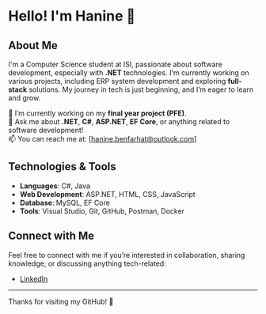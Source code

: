 # Hello! I'm Hanine 👋

## About Me
I'm a Computer Science student at ISI, passionate about software development, especially with **.NET** technologies. I'm currently working on various projects, including ERP system development and exploring **full-stack** solutions. My journey in tech is just beginning, and I’m eager to learn and grow.

🌱 I’m currently working on my **final year project (PFE)**.  
💬 Ask me about **.NET**, **C#**, **ASP.NET**, **EF Core**, or anything related to software development!  
📫 You can reach me at: [hanine.benfarhat@outlook.com]

## Technologies & Tools
- **Languages**: C#, Java
- **Web Development**: ASP.NET, HTML, CSS, JavaScript
- **Database**: MySQL, EF Core
- **Tools**: Visual Studio, Git, GitHub, Postman, Docker

## Connect with Me
Feel free to connect with me if you’re interested in collaboration, sharing knowledge, or discussing anything tech-related:

- [LinkedIn]([https://www.linkedin.com/in/yourprofile](https://www.linkedin.com/in/hanine-benfarhat-986582244/))
---

Thanks for visiting my GitHub! 🚀

